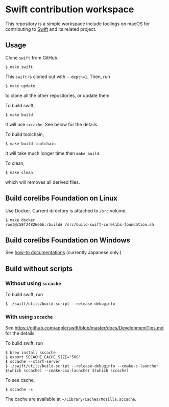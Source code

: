 Swift contribution workspace
============================

This repository is a simple workspace include toolings on macOS
for contributing to [Swift](https://github.com/apple/swift) and its related project.

Usage
-----

Clone `swift` from GitHub.

    $ make swift

This `swift` is cloned out with `--depth=1`. Then, run

    $ make update

to clone all the other repositories, or update them.

To build swift,

    $ make build

It will use `sccache`. See below for the details.

To build toolchain,

    $ make build-toolchain

It will take much longer time than `make build`.

To clean,

    $ make clean

which will removes all derived files.

Build corelibs Foundation on Linux
----------------------------------

Use Docker. Current directory is attached to `/src` volume.

    $ make docker
    root@c59f24826e6b:/build# /src/build-swift-corelibs-foundation.sh

Build corelibs Foundation on Windows
------------------------------------

See [how-to documentations](docs/swift_corelibs_foundation_windows_build-ja.md) (currently Japanese only.)

Build without scripts
---------------------

### Without using `sccache`

To build swift, run

    $ ./swift/utils/build-script --release-debuginfo

### With using `sccache`

See <https://github.com/apple/swift/blob/master/docs/DevelopmentTips.md> for the details.

To build swift, run

    $ brew install sccache
    $ export SCCACHE_CACHE_SIZE="50G"
    $ sccache --start-server
    $ ./swift/utils/build-script --release-debuginfo --cmake-c-launcher $(which sccache) --cmake-cxx-launcher $(which sccache)

To see cache,

    $ sccache -s

The cache are available at `~/Library/Caches/Mozilla.sccache`.
